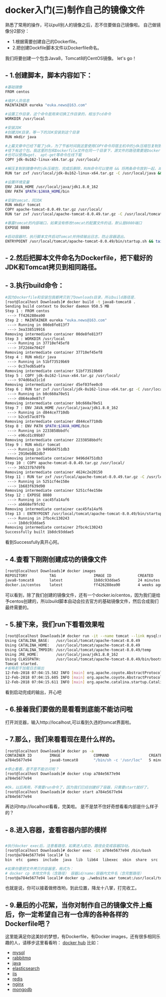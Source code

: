 # docker入门(三)制作自己的镜像文件

熟悉了常用的操作，可以pull别人的镜像之后，忍不住要做自己镜像啦。
自己做镜像分2部分：

- 1.根据需要创建自己的Dockerfile。
- 2.把创建Dockfile脚本文件以Dockerfile命名。

我们将要创建一个包含Java8，Tomcat8的CentOS镜像。
let's go！

## - 1.创建脚本，脚本内容如下：

```bash
#基础镜像
FROM centos

#维护人员信息
MAINTAINER eureka "euka.news@163.com"

#设置工作目录，这个命令是用来切换工作目录的，相当于cd命令
WORKDIR /usr/local

#安装JDK
#创建JDK目录，等一下的JDK安装到这个目录
RUN mkdir java

#上篇文章中已经下载了jdk，为了节省时间我这里使用COPY命令将宿主机中的jdk压缩包复制到镜像中，这样做存在的问题是使用Dockerfile创建镜像的宿主机必须在对应的路
#径下有这个包。我这里的包和Dockerfile文件在同一个目录下，源文件的路径需要是Dockerfile文件所在目录(上下文根目录)的相对路径
#也可以使用wget、 apt-get等命令在线下载
COPY jdk-8u162-linux-x64.tar.gz /usr/local/

#解压复制到镜像中的jdk压缩包，完成后删除，RUN命令可以使用 && 将两条命令放到一起，减少镜像的层数
RUN tar zxf /usr/local/jdk-8u162-linux-x64.tar.gz -C /usr/local/java && rm -rf /usr/local/jdk-8u162-linux-x64.tar.gz

#设置环境变量
ENV JAVA_HOME /usr/local/java/jdk1.8.0_162
ENV PATH $PATH:$JAVA_HOME/bin

#安装tomcat，同JDK
RUN mkdir tomcat 
COPY apache-tomcat-8.0.49.tar.gz /usr/local/
RUN tar zxf /usr/local/apache-tomcat-8.0.49.tar.gz -C /usr/local/tomcat && rm -rf /usr/local/apache-tomcat-8.0.49.tar.gz

#暴露tomcat的内部端口，如果没有修改tomcat的配置文件的话，默认是8080端口
EXPOSE 8080

#启动容器时，执行脚本文件启动Tomcat并持续输出日志，防止容器退出。
ENTRYPOINT /usr/local/tomcat/apache-tomcat-8.0.49/bin/startup.sh && tail -f /usr/local/tomcat/apache-tomcat-8.0.49/logs/catalina.out
```

## - 2.然后把脚本文件命名为Dockerfile，把下载好的JDK和Tomcat拷贝到相同路径。

## - 3.执行build命令：

```bash
#因为Dockerfile和安装包我都拷贝到了Downloads目录，所以build路径是.
[root@localhost Downloads]# docker build -t java8-tomcat8 .
Sending build context to Docker daemon 950.5 MB
Step 1 : FROM centos
 ---> ff426288ea90
Step 2 : MAINTAINER eureka "euka.news@163.com"
 ---> Running in 00de8fe813f7
 ---> 3ea338519916
Removing intermediate container 00de8fe813f7
Step 3 : WORKDIR /usr/local
 ---> Running in 37710ef45ef8
 ---> 3f22d4e7042f
Removing intermediate container 37710ef45ef8
Step 4 : RUN mkdir java
 ---> Running in 51bf73519b69
 ---> 0c37ed65a0fa
Removing intermediate container 51bf73519b69
Step 5 : COPY jdk-8u162-linux-x64.tar.gz /usr/local/
 ---> 974d66a31c1d
Removing intermediate container d5ef03fee0c0
Step 6 : RUN tar zxf /usr/local/jdk-8u162-linux-x64.tar.gz -C /usr/local/java && rm -rf /usr/local/jdk-8u162-linux-x64.tar.gz
 ---> Running in b0c660a70e51
 ---> d864ea0e87cf
Removing intermediate container b0c660a70e51
Step 7 : ENV JAVA_HOME /usr/local/java/jdk1.8.0_162
 ---> Running in d844ce7710db
 ---> b2ce57ac07fb
Removing intermediate container d844ce7710db
Step 8 : ENV PATH $PATH:$JAVA_HOME/bin
 ---> Running in 2233858bbdfc
 ---> e96cd1c09b87
Removing intermediate container 2233858bbdfc
Step 9 : RUN mkdir tomcat
 ---> Running in 9496d4751db3
 ---> 2910eb802db7
Removing intermediate container 9496d4751db3
Step 10 : COPY apache-tomcat-8.0.49.tar.gz /usr/local/
 ---> 365237b7d9f6
Removing intermediate container 4624c2e20150
Step 11 : RUN tar zxf /usr/local/apache-tomcat-8.0.49.tar.gz -C /usr/local/tomcat && rm -rf /usr/local/apache-tomcat-8.0.49.tar.gz
 ---> Running in 5251cf4e158e
 ---> 1b683f639d90
Removing intermediate container 5251cf4e158e
Step 12 : EXPOSE 8080
 ---> Running in cac45fa14af6
 ---> ab668ef9fc92
Removing intermediate container cac45fa14af6
Step 13 : ENTRYPOINT /usr/local/tomcat/apache-tomcat-8.0.49/bin/startup.sh && tail -f /usr/local/tomcat/apache-tomcat-8.0.49/logs/catalina.out
 ---> Running in 2fbc4c130243
 ---> 1b8dc93ddae5
Removing intermediate container 2fbc4c130243
Successfully built 1b8dc93ddae5
```

看到Successfully真开心阿。

## - 4.查看下刚刚创建成功的镜像文件

```bash
[root@localhost Downloads]# docker images
REPOSITORY          TAG                 IMAGE ID            CREATED             SIZE
java8-tomcat8       latest              1b8dc93ddae5        24 minutes ago      804.5 MB
docker.io/centos    latest              ff426288ea90        4 weeks ago         207.2 MB
```
可以看到，除了我们创建的镜像文件，还有一个docker.io/centos，因为我们是给予centos创建的，所以build脚本自动会拉去官方的基础镜像文件，然后合成我们最终需要的。

## - 5.接下来，我们run下看看效果啦

```bash
[root@localhost Downloads]# docker run -it --name tomcat --link mysql:mysql --privileged=true -p 80:8080 java8-tomcat8 /bin/bash
Using CATALINA_BASE:   /usr/local/tomcat/apache-tomcat-8.0.49
Using CATALINA_HOME:   /usr/local/tomcat/apache-tomcat-8.0.49
Using CATALINA_TMPDIR: /usr/local/tomcat/apache-tomcat-8.0.49/temp
Using JRE_HOME:        /usr/local/java/jdk1.8.0_162
Using CLASSPATH:       /usr/local/tomcat/apache-tomcat-8.0.49/bin/bootstrap.jar:/usr/local/tomcat/apache-tomcat-8.0.49/bin/tomcat-juli.jar
Tomcat started.
#省略若干加载日志输出
12-Feb-2018 07:04:15.582 INFO [main] org.apache.coyote.AbstractProtocol.start Starting ProtocolHandler ["http-nio-8080"]
12-Feb-2018 07:04:15.605 INFO [main] org.apache.coyote.AbstractProtocol.start Starting ProtocolHandler ["ajp-nio-8009"]
12-Feb-2018 07:04:15.611 INFO [main] org.apache.catalina.startup.Catalina.start Server startup in 2426 ms
```

看到启动完成的输出，开心吧

## - 6.接着我们要做的是看看到底能不能访问啦

打开浏览器，输入http://localhost,可以看到久违的tomcat界面啦。

## - 7.那么，我们来看看现在是什么样的。

```bash
[root@localhost Downloads]# docker ps -a
CONTAINER ID        IMAGE               COMMAND                  CREATED             STATUS                            PORTS               NAMES
a784e5677e94        java8-tomcat8       "/bin/sh -c '/usr/loc"   5 minutes ago       Exited (130) About a minute ago                       tomcat

#停止看看，是不是不能访问啦？
[root@localhost Downloads]# docker stop a784e5677e94
a784e5677e94

#Ok，以后再用，不需要run命令了，因为我们已经创建好了容器，只需要start就好了。
[root@localhost Downloads]# docker start a784e5677e94
a784e5677e94

```

再访问http://localhost看看，完美啦。
是不是禁不住好奇想看看内部是什么样子的？

## - 8.进入容器，查看容器内部的模样

```bash

#执行docker exec后，注意看路径，如果进入成功，路径会变成容器ID哒。
[root@localhost Downloads]# docker exec -it a784e5677e94 /bin/bash
[root@a784e5677e94 local]# ls
bin  etc  games  include  java  lib  lib64  libexec  sbin  share  src  tomcat

#如果你要把文件拷贝的容器里，格式为：
# docker cp 本地文件名（含路径） 容器id/name:容器内文件名（含完整路径）
[root@a784e5677e94 local]# docker cp ./website.war tomcat:/usr/local/tomcat/webapps/website.war

```

也就是说，你可以接着做修改哟，到此位置，降龙十八掌，打完收工。

## - 9.最后的小花絮，当你对制作自己的镜像文件上瘾后，你一定希望自己有一仓库的各种各样的Dockerfile吧？

这里能满足你这美妙的梦想，有Dockerfile，有Docker images，还有很多相同乐趣的人，请移步这里看看哟：
[docker hub](https://hub.docker.com)
比如：
- [mysql](https://hub.docker.com/r/library/mysql/)
- [rabbitmq](https://hub.docker.com/_/rabbitmq/)
- [java](https://hub.docker.com/_/java/)
- [elasticsearch](https://hub.docker.com/_/elasticsearch/)
- [iis](https://hub.docker.com/r/microsoft/iis/)
- [redis](https://hub.docker.com/_/redis/)
- [nginx](https://hub.docker.com/_/nginx/)
- [mongodb](https://hub.docker.com/_/mongo/)